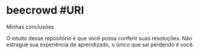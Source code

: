 # beecrowd #URI
Minhas conclusões

O intuito desse repositório é que você possa conferir suas resoluções.
Não estrague sua experiência de aprendizado, o único que sai perdendo é você.
